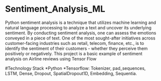 # Sentiment_Analysis_ML
Python sentiment analysis is a technique that utilizes machine learning and natural language processing to analyze a text and uncover its underlying sentiment. By conducting sentiment analysis, one can assess the emotions conveyed in a piece of text.
One of the most sought-after initiatives across customer-facing industries such as retail, telecom, finance, etc., is to identify the sentiment of their customers - whether they perceive them positively or negatively.
This project is a basic example of sentiment analysis on Airline reviews using Tensor Flow

#Technology Stack
*Python
*Tensorflow: Tokenizer, pad_sequences, LSTM, Dense, Dropout, SpatialDropout1D, Embedding, Sequentia.
